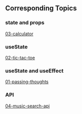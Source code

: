 ## Corresponding Topics

### state and props
[03-calculator](https://03-calculator.netlify.app)

### useState
[02-tic-tac-toe](https://tic-tac-toe-games.netlify.app/)

### useState and useEffect

[01-passing-thoughts](https://passing-thoughts.netlify.app/)

### API
[04-music-search-api](https://music-player-api.netlify.app/)
